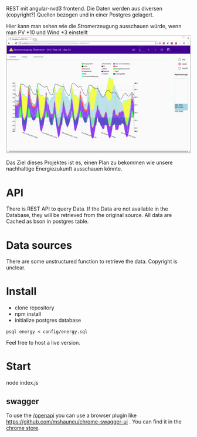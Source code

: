 REST mit angular-nvd3 frontend. 
Die Daten werden aus diversen (copyright?) Quellen bezogen und in einer Postgres gelagert. 

Hier kann man sehen wie die Stromerzeugung ausschauen würde, wenn man PV *10 und Wind *3 einstellt
![alt text](https://raw.githubusercontent.com/robotnic/energieaustria/master/doc/screenshots/energyaustriaexmaplechart.png)

Das Ziel dieses Projektes ist es, einen Plan zu bekommen wie unsere nachhaltige Energiezukunft ausschauen könnte.

# API
There is REST API to query Data.
If the Data are not available in the Database, they will be retrieved from the original source.
All data are Cached as bson in postgres table.


# Data sources
There are some unstructured function to retrieve the data. Copyright is unclear.


# Install
* clone repository
* npm install
* initialize postgres database

```
psql energy < config/energy.sql
```
Feel free to host a live version.

# Start
node index.js

## swagger
To use the [/openapi](http://localhost:3000/openapi) you can use a browser plugin like
https://github.com/mshauneu/chrome-swagger-ui .
You can find it in the 
[chrome store](https://chrome.google.com/webstore/detail/swagger-ui-console/ljlmonadebogfjabhkppkoohjkjclfai?utm_source=chrome-app-launcher-info-dialog).
